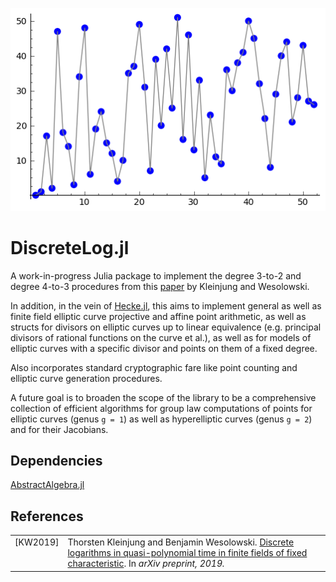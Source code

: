 <p align="center">
    <img src="./docs/src/assets/logo.png" alt="DiscreteLog.jl" />
    </p>

# DiscreteLog.jl

A work-in-progress Julia package to implement the degree 3-to-2 and 
degree 4-to-3 procedures from this [paper](https://arxiv.org/pdf/1906.10668.pdf) 
by Kleinjung and Wesolowski.

In addition, in the vein of [Hecke.jl](https://github.com/thofma/Hecke.jl), 
this aims to implement general as well as finite field 
elliptic curve projective and affine point arithmetic, as well as 
structs for divisors on elliptic curves up to linear equivalence (e.g. principal divisors of rational functions on the curve et al.), as well as 
for models of elliptic curves with a specific divisor and points on them of a 
fixed degree.

Also incorporates standard cryptographic fare like point counting and elliptic curve 
generation procedures.

A future goal is to broaden the scope of the library to be a comprehensive 
collection of efficient algorithms for group law computations of points
for elliptic curves (genus `g = 1`) as well as hyperelliptic curves (genus `g = 2`)
and for their Jacobians.

## Dependencies

[AbstractAlgebra.jl](https://github.com/wbhart/AbstractAlgebra.jl)

## References

<table style="border:0px">
<tr>
    <td valign="top"><a name="ref-kleinjung-wesolowski-2015"></a>[KW2019]</td>
    <td>Thorsten Kleinjung and Benjamin Wesolowski.
    <a href=https://arxiv.org/pdf/1906.10668.pdf>
        Discrete logarithms in quasi-polynomial time in finite fields of fixed characteristic</a>.
    In <i>arXiv preprint, 2019.</td>
</tr>
</table>
